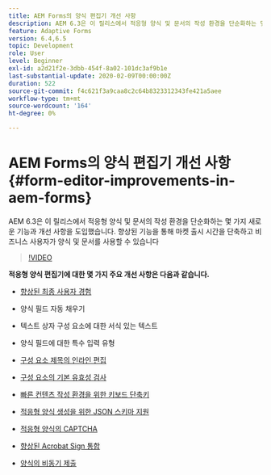 ```yaml
---
title: AEM Forms의 양식 편집기 개선 사항
description: AEM 6.3은 이 릴리스에서 적응형 양식 및 문서의 작성 환경을 단순화하는 몇 가지 새로운 기능과 개선 사항을 도입했습니다. 향상된 기능을 통해 마켓 출시 시간을 단축하고 비즈니스 사용자가 양식 및 문서를 사용할 수 있습니다
feature: Adaptive Forms
version: 6.4,6.5
topic: Development
role: User
level: Beginner
exl-id: a2d21f2e-3dbb-454f-8a02-101dc3af9b1e
last-substantial-update: 2020-02-09T00:00:00Z
duration: 522
source-git-commit: f4c621f3a9caa8c2c64b8323312343fe421a5aee
workflow-type: tm+mt
source-wordcount: '164'
ht-degree: 0%

---
```


# AEM Forms의 양식 편집기 개선 사항 {#form-editor-improvements-in-aem-forms}

AEM 6.3은 이 릴리스에서 적응형 양식 및 문서의 작성 환경을 단순화하는 몇 가지 새로운 기능과 개선 사항을 도입했습니다. 향상된 기능을 통해 마켓 출시 시간을 단축하고 비즈니스 사용자가 양식 및 문서를 사용할 수 있습니다

>[!VIDEO](https://video.tv.adobe.com/v/19500?quality=12&learn=on)

**적응형 양식 편집기에 대한 몇 가지 주요 개선 사항은 다음과 같습니다.**

* [향상된 최종 사용자 경험](https://helpx.adobe.com/aem-forms/6-3/introduction-forms-authoring.html)

* 양식 필드 자동 채우기
* 텍스트 상자 구성 요소에 대한 서식 있는 텍스트
* 양식 필드에 대한 특수 입력 유형

* [구성 요소 제목의 인라인 편집](https://helpx.adobe.com/aem-forms/6-3/introduction-forms-authoring.html)
* [구성 요소의 기본 유효성 검사](https://helpx.adobe.com/aem-forms/6-3/introduction-forms-authoring.html)
* [빠른 컨텐츠 작성 환경을 위한 키보드 단축키](https://helpx.adobe.com/aem-forms/6-3/keyboard-shortcuts.html#AdaptiveFormEditor)
* [적응형 양식 생성을 위한 JSON 스키마 지원](https://helpx.adobe.com/aem-forms/6-3/adaptive-form-json-schema-form-model.html)
* [적응형 양식의 CAPTCHA](https://helpx.adobe.com/aem-forms/6-3/captcha-adaptive-forms.html)
* [향상된 Acrobat Sign 통합](https://helpx.adobe.com/aem-forms/6-3/working-with-adobe-sign.html)
* [양식의 비동기 제출](https://helpx.adobe.com/aem-forms/6-3/asynchronous-submissions-adaptive-forms.html)
